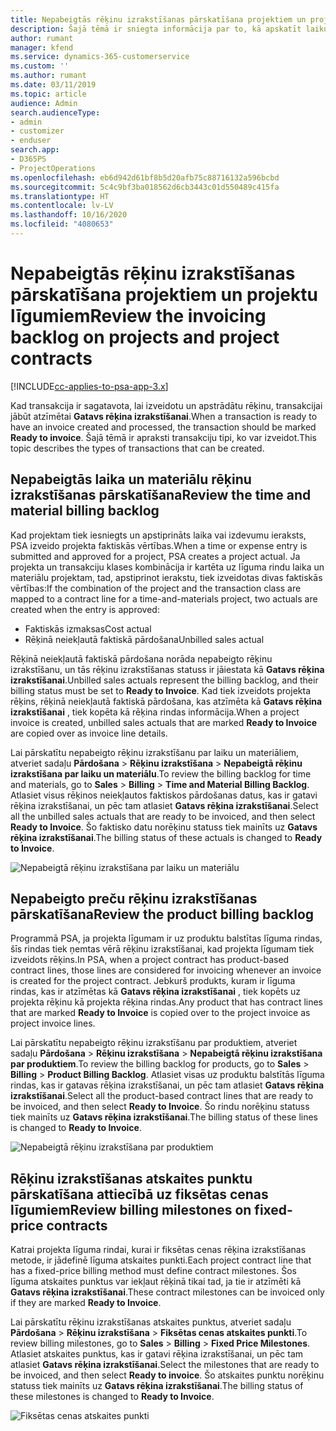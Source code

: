 ```yaml
---
title: Nepabeigtās rēķinu izrakstīšanas pārskatīšana projektiem un projektu līgumiem
description: Šajā tēmā ir sniegta informācija par to, kā apskatīt laiku, izdevumus un produktu rezerves, un kā tās atzīmēt kā gatavus rēķina izrakstīšanai.
author: rumant
manager: kfend
ms.service: dynamics-365-customerservice
ms.custom: ''
ms.author: rumant
ms.date: 03/11/2019
ms.topic: article
audience: Admin
search.audienceType:
- admin
- customizer
- enduser
search.app:
- D365PS
- ProjectOperations
ms.openlocfilehash: eb6d942d61bf8b5d20afb75c88716132a596bcbd
ms.sourcegitcommit: 5c4c9bf3ba018562d6cb3443c01d550489c415fa
ms.translationtype: HT
ms.contentlocale: lv-LV
ms.lasthandoff: 10/16/2020
ms.locfileid: "4080653"
---
```

# <a name="review-the-invoicing-backlog-on-projects-and-project-contracts"></a><span data-ttu-id="10493-103">Nepabeigtās rēķinu izrakstīšanas pārskatīšana projektiem un projektu līgumiem</span><span class="sxs-lookup"><span data-stu-id="10493-103">Review the invoicing backlog on projects and project contracts</span></span>

[!INCLUDE[cc-applies-to-psa-app-3.x](../includes/cc-applies-to-psa-app-3x.md)]

<span data-ttu-id="10493-104">Kad transakcija ir sagatavota, lai izveidotu un apstrādātu rēķinu, transakcijai jābūt atzīmētai **Gatavs rēķina izrakstīšanai**.</span><span class="sxs-lookup"><span data-stu-id="10493-104">When a transaction is ready to have an invoice created and processed, the transaction should be marked **Ready to invoice**.</span></span> <span data-ttu-id="10493-105">Šajā tēmā ir apraksti transakciju tipi, ko var izveidot.</span><span class="sxs-lookup"><span data-stu-id="10493-105">This topic describes the types of transactions that can be created.</span></span>

## <a name="review-the-time-and-material-billing-backlog"></a><span data-ttu-id="10493-106">Nepabeigtās laika un materiālu rēķinu izrakstīšanas pārskatīšana</span><span class="sxs-lookup"><span data-stu-id="10493-106">Review the time and material billing backlog</span></span>

<span data-ttu-id="10493-107">Kad projektam tiek iesniegts un apstiprināts laika vai izdevumu ieraksts, PSA izveido projekta faktiskās vērtības.</span><span class="sxs-lookup"><span data-stu-id="10493-107">When a time or expense entry is submitted and approved for a project, PSA creates a project actual.</span></span> <span data-ttu-id="10493-108">Ja projekta un transakciju klases kombinācija ir kartēta uz līguma rindu laika un materiālu projektam, tad, apstiprinot ierakstu, tiek izveidotas divas faktiskās vērtības:</span><span class="sxs-lookup"><span data-stu-id="10493-108">If the combination of the project and the transaction class are mapped to a contract line for a time-and-materials project, two actuals are created when the entry is approved:</span></span>

- <span data-ttu-id="10493-109">Faktiskās izmaksas</span><span class="sxs-lookup"><span data-stu-id="10493-109">Cost actual</span></span> 
- <span data-ttu-id="10493-110">Rēķinā neiekļautā faktiskā pārdošana</span><span class="sxs-lookup"><span data-stu-id="10493-110">Unbilled sales actual</span></span>

<span data-ttu-id="10493-111">Rēķinā neiekļautā faktiskā pārdošana norāda nepabeigto rēķinu izrakstīšanu, un tās rēķinu izrakstīšanas statuss ir jāiestata kā **Gatavs rēķina izrakstīšanai**.</span><span class="sxs-lookup"><span data-stu-id="10493-111">Unbilled sales actuals represent the billing backlog, and their billing status must be set to **Ready to Invoice**.</span></span> <span data-ttu-id="10493-112">Kad tiek izveidots projekta rēķins, rēķinā neiekļautā faktiskā pārdošana, kas atzīmēta kā **Gatavs rēķina izrakstīšanai** , tiek kopēta kā rēķina rindas informācija.</span><span class="sxs-lookup"><span data-stu-id="10493-112">When a project invoice is created, unbilled sales actuals that are marked **Ready to Invoice** are copied over as invoice line details.</span></span>

<span data-ttu-id="10493-113">Lai pārskatītu nepabeigto rēķinu izrakstīšanu par laiku un materiāliem, atveriet sadaļu **Pārdošana** \> **Rēķinu izrakstīšana** \> **Nepabeigtā rēķinu izrakstīšana par laiku un materiālu**.</span><span class="sxs-lookup"><span data-stu-id="10493-113">To review the billing backlog for time and materials, go to **Sales** \> **Billing** \> **Time and Material Billing Backlog**.</span></span> <span data-ttu-id="10493-114">Atlasiet visus rēķinos neiekļautos faktiskos pārdošanas datus, kas ir gatavi rēķina izrakstīšanai, un pēc tam atlasiet **Gatavs rēķina izrakstīšanai**.</span><span class="sxs-lookup"><span data-stu-id="10493-114">Select all the unbilled sales actuals that are ready to be invoiced, and then select **Ready to Invoice**.</span></span> <span data-ttu-id="10493-115">Šo faktisko datu norēķinu statuss tiek mainīts uz **Gatavs rēķina izrakstīšanai**.</span><span class="sxs-lookup"><span data-stu-id="10493-115">The billing status of these actuals is changed to **Ready to Invoice**.</span></span>

![Nepabeigtā rēķinu izrakstīšana par laiku un materiālu](media/TMBacklog.png)

## <a name="review-the-product-billing-backlog"></a><span data-ttu-id="10493-117">Nepabeigto preču rēķinu izrakstīšanas pārskatīšana</span><span class="sxs-lookup"><span data-stu-id="10493-117">Review the product billing backlog</span></span>

<span data-ttu-id="10493-118">Programmā PSA, ja projekta līgumam ir uz produktu balstītas līguma rindas, šīs rindas tiek ņemtas vērā rēķinu izrakstīšanai, kad projekta līgumam tiek izveidots rēķins.</span><span class="sxs-lookup"><span data-stu-id="10493-118">In PSA, when a project contract has product-based contract lines, those lines are considered for invoicing whenever an invoice is created for the project contract.</span></span> <span data-ttu-id="10493-119">Jebkurš produkts, kuram ir līguma rindas, kas ir atzīmētas kā **Gatavs rēķina izrakstīšanai** , tiek kopēts uz projekta rēķinu kā projekta rēķina rindas.</span><span class="sxs-lookup"><span data-stu-id="10493-119">Any product that has contract lines that are marked **Ready to Invoice** is copied over to the project invoice as project invoice lines.</span></span>

<span data-ttu-id="10493-120">Lai pārskatītu nepabeigto rēķinu izrakstīšanu par produktiem, atveriet sadaļu **Pārdošana** \> **Rēķinu izrakstīšana** \> **Nepabeigtā rēķinu izrakstīšana par produktiem**.</span><span class="sxs-lookup"><span data-stu-id="10493-120">To review the billing backlog for products, go to **Sales** \> **Billing** \> **Product Billing Backlog**.</span></span> <span data-ttu-id="10493-121">Atlasiet visas uz produktu balstītās līguma rindas, kas ir gatavas rēķina izrakstīšanai, un pēc tam atlasiet **Gatavs rēķina izrakstīšanai**.</span><span class="sxs-lookup"><span data-stu-id="10493-121">Select all the product-based contract lines that are ready to be invoiced, and then select **Ready to Invoice**.</span></span> <span data-ttu-id="10493-122">Šo rindu norēķinu statuss tiek mainīts uz **Gatavs rēķina izrakstīšanai**.</span><span class="sxs-lookup"><span data-stu-id="10493-122">The billing status of these lines is changed to **Ready to Invoice**.</span></span>

![Nepabeigtā rēķinu izrakstīšana par produktiem](media/ProductBacklog.png)

## <a name="review-billing-milestones-on-fixed-price-contracts"></a><span data-ttu-id="10493-124">Rēķinu izrakstīšanas atskaites punktu pārskatīšana attiecībā uz fiksētas cenas līgumiem</span><span class="sxs-lookup"><span data-stu-id="10493-124">Review billing milestones on fixed-price contracts</span></span>

<span data-ttu-id="10493-125">Katrai projekta līguma rindai, kurai ir fiksētas cenas rēķina izrakstīšanas metode, ir jādefinē līguma atskaites punkti.</span><span class="sxs-lookup"><span data-stu-id="10493-125">Each project contract line that has a fixed-price billing method must define contract milestones.</span></span> <span data-ttu-id="10493-126">Šos līguma atskaites punktus var iekļaut rēķinā tikai tad, ja tie ir atzīmēti kā **Gatavs rēķina izrakstīšanai**.</span><span class="sxs-lookup"><span data-stu-id="10493-126">These contract milestones can be invoiced only if they are marked **Ready to Invoice**.</span></span> 

<span data-ttu-id="10493-127">Lai pārskatītu rēķinu izrakstīšanas atskaites punktus, atveriet sadaļu **Pārdošana** \> **Rēķinu izrakstīšana** \> **Fiksētas cenas atskaites punkti**.</span><span class="sxs-lookup"><span data-stu-id="10493-127">To review billing milestones, go to **Sales** \> **Billing** \> **Fixed Price Milestones**.</span></span> <span data-ttu-id="10493-128">Atlasiet atskaites punktus, kas ir gatavi rēķina izrakstīšanai, un pēc tam atlasiet **Gatavs rēķina izrakstīšanai**.</span><span class="sxs-lookup"><span data-stu-id="10493-128">Select the milestones that are ready to be invoiced, and then select **Ready to invoice**.</span></span> <span data-ttu-id="10493-129">Šo atskaites punktu norēķinu statuss tiek mainīts uz **Gatavs rēķina izrakstīšanai**.</span><span class="sxs-lookup"><span data-stu-id="10493-129">The billing status of these milestones is changed to **Ready to Invoice**.</span></span>

![Fiksētas cenas atskaites punkti](media/FPBacklog.png)
